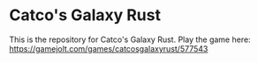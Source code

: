 # Catco's Galaxy Rust
This is the repository for Catco's Galaxy Rust.
Play the game here: https://gamejolt.com/games/catcosgalaxyrust/577543
